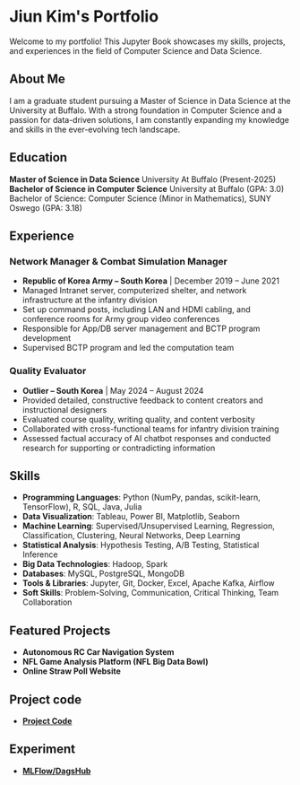 # Jiun Kim's Portfolio
Welcome to my portfolio! This Jupyter Book showcases my skills, projects, and experiences in the field of Computer Science and Data Science.
## About Me
I am a graduate student pursuing a Master of Science in Data Science at the University at Buffalo. With a strong foundation in Computer Science and a passion for data-driven solutions, I am constantly expanding my knowledge and skills in the ever-evolving tech landscape.
## Education
**Master of Science in Data Science** University At Buffalo (Present-2025)
**Bachelor of Science in Computer Science** University at Buffalo (GPA: 3.0)
Bachelor of Science: Computer Science (Minor in Mathematics), SUNY Oswego (GPA: 3.18)
## Experience
### Network Manager & Combat Simulation Manager
- **Republic of Korea Army – South Korea** | December 2019 – June 2021
- Managed Intranet server, computerized shelter, and network infrastructure at the infantry division
- Set up command posts, including LAN and HDMI cabling, and conference rooms for Army group video conferences
- Responsible for App/DB server management and BCTP program development
- Supervised BCTP program and led the computation team
### Quality Evaluator
- **Outlier – South Korea** | May 2024 – August 2024
- Provided detailed, constructive feedback to content creators and instructional designers
- Evaluated course quality, writing quality, and content verbosity
- Collaborated with cross-functional teams for infantry division training
- Assessed factual accuracy of AI chatbot responses and conducted research for supporting or contradicting information
## Skills
- **Programming Languages**: Python (NumPy, pandas, scikit-learn, TensorFlow), R, SQL, Java, Julia
- **Data Visualization**: Tableau, Power BI, Matplotlib, Seaborn
- **Machine Learning**: Supervised/Unsupervised Learning, Regression, Classification, Clustering, Neural Networks, Deep Learning
- **Statistical Analysis**: Hypothesis Testing, A/B Testing, Statistical Inference
- **Big Data Technologies**: Hadoop, Spark
- **Databases**: MySQL, PostgreSQL, MongoDB
- **Tools & Libraries**: Jupyter, Git, Docker, Excel, Apache Kafka, Airflow
- **Soft Skills**: Problem-Solving, Communication, Critical Thinking, Team Collaboration
## Featured Projects
- **Autonomous RC Car Navigation System**
- **NFL Game Analysis Platform (NFL Big Data Bowl)**
- **Online Straw Poll Website**

## Project code
- **[Project Code](./End-to-End.ipynb)**

## Experiment
- **[MLFlow/DagsHub](https://dagshub.com/kobekim27/EAS503/experiments)**